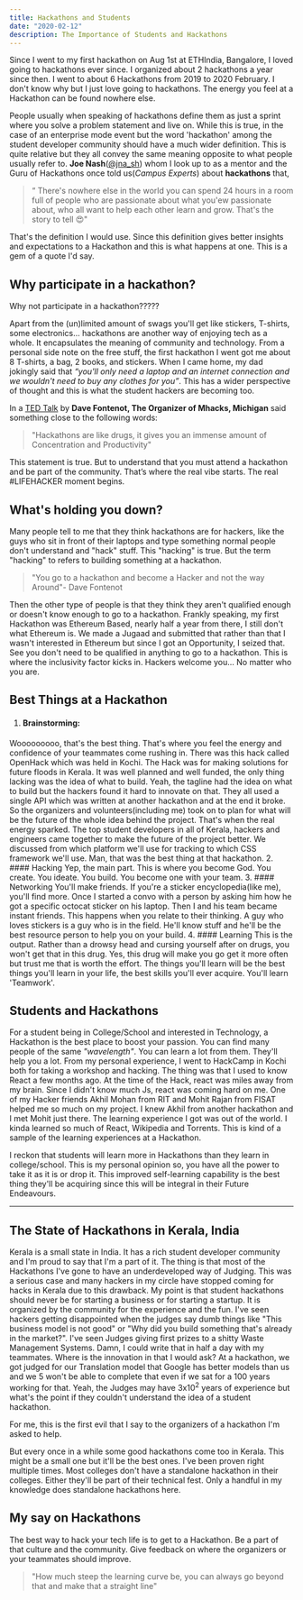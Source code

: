 ```yaml
---
title: Hackathons and Students
date: "2020-02-12"
description: The Importance of Students and Hackathons
---
```

Since I went to my first hackathon on Aug 1st at ETHIndia, Bangalore, I loved going to hackathons ever since. I organized about 2 hackathons a year since then. I went to about 6 Hackathons from 2019 to 2020 February. I don't know why but I just love going to hackathons. The energy you feel at a Hackathon can be found nowhere else. 

People usually when speaking of hackathons define them as just a sprint where you solve a problem statement and live on. While this is true, in the case of an enterprise mode event but the word 'hackathon' among the student developer community should have a much wider definition. This is quite relative but they all convey the same meaning opposite to what people usually refer to. **Joe Nash**([@jna_sh](https://twitter.com/jna_sh)) whom I look up to as a mentor and the Guru of Hackathons once told us(*Campus Experts*) about **hackathons** that,

> “ There's nowhere else in the world you can spend 24 hours in a room full of people who are passionate about what you'ew passionate about, who all want to help each other learn and grow. That's the story to tell 😍"

That's the definition I would use. Since this definition gives better insights and expectations to a Hackathon and this is what happens at one. This is a gem of a quote I'd say.

## Why participate in a hackathon?
Why not participate in a hackathon????? 

Apart from the (un)limited amount of swags you'll get like stickers, T-shirts, some electronics... hackathons are another way of enjoying tech as a whole. It encapsulates the meaning of community and technology. From a personal side note on the free stuff, the first hackathon I went got me about 8 T-shirts, a bag, 2 books, and stickers. When I came home, my dad jokingly said that *“you'll only need a laptop and an internet connection and we wouldn't need to buy any clothes for you”*. This has a wider perspective of thought and this is what the student hackers are becoming too. 

In a [TED Talk](https://www.youtube.com/watch?v=6VakF2hZFPQ) by **Dave Fontenot, The Organizer of Mhacks, Michigan** said something close to the following words:

> "Hackathons are like drugs, it gives you an immense amount of Concentration and Productivity"

This statement is true. But to understand that you must attend a hackathon and be part of the community. That’s where the real vibe starts. The real #LIFEHACKER moment begins.

## What's holding you down?

Many people tell to me that they think hackathons are for hackers, like the guys who sit in front of their laptops and type something normal people don't understand and "hack" stuff. This "hacking" is true. But the term "hacking" to refers to building something at a hackathon.

> "You go to a hackathon and become a Hacker and not the way Around"- Dave Fontenot

Then the other type of people is that they think they aren't qualified enough or doesn't know enough to go to a hackathon. Frankly speaking, my first Hackathon was Ethereum Based, nearly half a year from there, I still don't what Ethereum is. We made a Jugaad and submitted that rather than that I wasn't interested in Ethereum but since I got an Opportunity, I seized that. See you don't need to be qualified in anything to go to a hackathon. This is where the inclusivity factor kicks in. Hackers welcome you... No matter who you are.

## Best Things at a Hackathon
1. #### Brainstorming:    
Wooooooooo, that's the best thing. That's where you feel the energy and confidence of your teammates come rushing in. There was this hack called OpenHack which was held in Kochi. The Hack was for making solutions for future floods in Kerala. It was well planned and well funded, the only thing lacking was the idea of what to build. Yeah, the tagline had the idea on what to build but the hackers found it hard to innovate on that. They all used a single API which was written at another hackathon and at the end it broke. So the organizers and volunteers(including me) took on to plan for what will be the future of the whole idea behind the project. That's when the real energy sparked. The top student developers in all of Kerala, hackers and engineers came together to make the future of the project better. We discussed from which platform we'll use for tracking to which CSS framework we'll use. Man, that was the best thing at that hackathon.
2. #### Hacking
Yep, the main part. This is where you become God. You create. You ideate. You build. You become one with your team.
3. #### Networking
You'll make friends. If you're a sticker encyclopedia(like me), you'll find more. Once I started a convo with a person by asking him how he got a specific octocat sticker on his laptop. Then I and his team became instant friends. This happens when you relate to their thinking. A guy who loves stickers is a guy who is in the field. He'll know stuff and he'll be the best resource person to help you on your build.
4. #### Learning
This is the output. Rather than a drowsy head and cursing yourself after on drugs, you won't get that in this drug. Yes, this drug will make you go get it more often but trust me that is worth the effort. The things you'll learn will be the best things you'll learn in your life, the best skills you'll ever acquire. You'll learn 'Teamwork'.

## Students and Hackathons
For a student being in College/School and interested in Technology, a Hackathon is the best place to boost your passion. You can find many people of the same *"wavelength"*. You can learn a lot from them. They'll help you a lot. From my personal experience, I went to HackCamp in Kochi both for taking a workshop and hacking. The thing was that I used to know React a few months ago. At the time of the Hack, react was miles away from my brain. Since I didn't know much Js, react was coming hard on me. One of my Hacker friends Akhil Mohan from RIT and Mohit Rajan from FISAT helped me so much on my project. I knew Akhil from another hackathon and I met Mohit just there. The learning experience I got was out of the world. I kinda learned so much of React, Wikipedia and Torrents. This is kind of a sample of the learning experiences at a Hackathon.    

I reckon that students will learn more in Hackathons than they learn in college/school. This is my personal opinion so, you have all the power to take it as it is or drop it. This improved self-learning capability is the best thing they'll be acquiring since this will be integral in their Future Endeavours.

-------

## The State of Hackathons in Kerala, India
Kerala is a small state in India. It has a rich student developer community and I'm proud to say that I'm a part of it. The thing is that most of the Hackathons I've gone to have an underdeveloped way of Judging. This was a serious case and many hackers in my circle have stopped coming for hacks in Kerala due to this drawback. My point is that student hackathons should never be for starting a business or for starting a startup. It is organized by the community for the experience and the fun. I've seen hackers getting disappointed when the judges say dumb things like "This business model is not good" or "Why did you build something that's already in the market?". I've seen Judges giving first prizes to a shitty Waste Management Systems. Damn, I could write that in half a day with my teammates. Where is the innovation in that I would ask? At a hackathon, we got judged for our Translation model that Google has better models than us and we 5 won't be able to complete that even if we sat for a 100 years working for that. Yeah, the Judges may have 3x10<sup>2</sup> years of experience but what's the point if they couldn't understand the idea of a student hackathon. 

For me, this is the first evil that I say to the organizers of a hackathon I'm asked to help.

But every once in a while some good hackathons come too in Kerala. This might be a small one but it'll be the best ones. I've been proven right multiple times. Most colleges don't have a standalone hackathon in their colleges. Either they'll be part of their technical fest. Only a handful in my knowledge does standalone hackathons here.

## My say on Hackathons
The best way to hack your tech life is to get to a Hackathon. Be a part of that culture and the community. Give feedback on where the organizers or your teammates should improve. 

> "How much steep the learning curve be, you can always go beyond that and make that a straight line"
